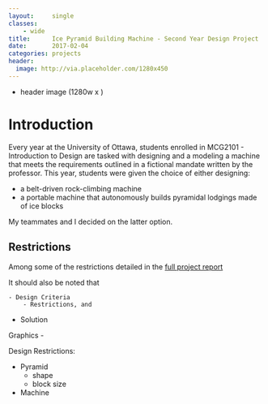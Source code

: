 ```yaml
---
layout:     single
classes:    
    - wide
title:      Ice Pyramid Building Machine - Second Year Design Project
date:       2017-02-04 
categories: projects
header:
  image: http://via.placeholder.com/1280x450
---
```

- header image (1280w x )



# Introduction
Every year at the University of Ottawa, students enrolled in MCG2101 - Introduction to Design are tasked with designing and a modeling a machine that meets the requirements outlined in a fictional mandate written by the professor. This year, students were given the choice of either designing:
- a belt-driven rock-climbing machine
- a portable machine that autonomously builds pyramidal lodgings made of ice blocks

My teammates and I decided on the latter option.

## Restrictions
Among some of the restrictions detailed in the [full project report](/assets/docs/MCG2101-Final-Project-Report.pdf) 


It should also be noted that 




	- Design Criteria
		- Restrictions, and 
- Solution

Graphics
    - 



Design Restrictions:
- Pyramid
  - shape
  - block size
- Machine
  
